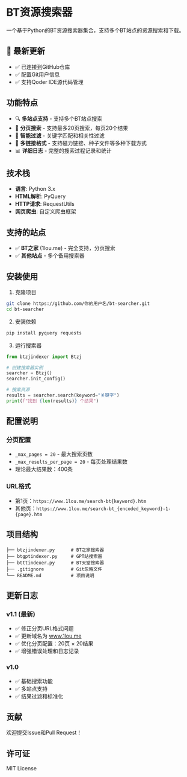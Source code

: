 # BT资源搜索器

一个基于Python的BT资源搜索器集合，支持多个BT站点的资源搜索和下载。

## 🚀 最新更新
- ✅ 已连接到GitHub仓库
- ✅ 配置Git用户信息
- ✅ 支持Qoder IDE源代码管理

## 功能特点

- 🔍 **多站点支持** - 支持多个BT站点搜索
- 📄 **分页搜索** - 支持最多20页搜索，每页20个结果
- 🎯 **智能过滤** - 关键字匹配和相关性过滤
- 🔗 **多链接格式** - 支持磁力链接、种子文件等多种下载方式
- 📊 **详细日志** - 完整的搜索过程记录和统计

## 技术栈

- **语言**: Python 3.x
- **HTML解析**: PyQuery
- **HTTP请求**: RequestUtils
- **网页爬虫**: 自定义爬虫框架

## 支持的站点

- ✅ **BT之家** (1lou.me) - 完全支持，分页搜索
- ✅ **其他站点** - 多个备用搜索器

## 安装使用

1. 克隆项目
```bash
git clone https://github.com/你的用户名/bt-searcher.git
cd bt-searcher
```

2. 安装依赖
```bash
pip install pyquery requests
```

3. 运行搜索器
```python
from btzjindexer import Btzj

# 创建搜索器实例
searcher = Btzj()
searcher.init_config()

# 搜索资源
results = searcher.search(keyword="关键字")
print(f"找到 {len(results)} 个结果")
```

## 配置说明

### 分页配置
- `_max_pages = 20` - 最大搜索页数
- `_max_results_per_page = 20` - 每页处理结果数
- 理论最大结果数：400条

### URL格式
- 第1页：`https://www.1lou.me/search-bt{keyword}.htm`
- 其他页：`https://www.1lou.me/search-bt_{encoded_keyword}-1-{page}.htm`

## 项目结构

```
├── btzjindexer.py      # BT之家搜索器
├── btgptindexer.py     # GPT站搜索器
├── btttindexer.py      # BT天堂搜索器
├── .gitignore          # Git忽略文件
└── README.md           # 项目说明
```

## 更新日志

### v1.1 (最新)
- ✅ 修正分页URL格式问题
- ✅ 更新域名为 www.1lou.me
- ✅ 优化分页配置：20页 × 20结果
- ✅ 增强错误处理和日志记录

### v1.0
- ✅ 基础搜索功能
- ✅ 多站点支持
- ✅ 结果过滤和标准化

## 贡献

欢迎提交Issue和Pull Request！

## 许可证

MIT License